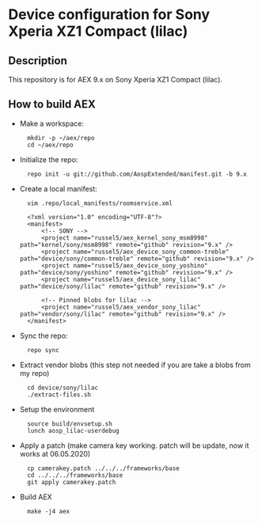 Device configuration for Sony Xperia XZ1 Compact (lilac)
========================================================

Description
-----------

This repository is for AEX 9.x on Sony Xperia XZ1 Compact (lilac).

How to build AEX
----------------------

* Make a workspace:

        mkdir -p ~/aex/repo
        cd ~/aex/repo

* Initialize the repo:

        repo init -u git://github.com/AospExtended/manifest.git -b 9.x

* Create a local manifest:

        vim .repo/local_manifests/roomservice.xml

        <?xml version="1.0" encoding="UTF-8"?>
        <manifest>
            <!-- SONY -->
            <project name="russel5/aex_kernel_sony_msm8998" path="kernel/sony/msm8998" remote="github" revision="9.x" />
            <project name="russel5/aex_device_sony_common-treble" path="device/sony/common-treble" remote="github" revision="9.x" />
            <project name="russel5/aex_device_sony_yoshino" path="device/sony/yoshino" remote="github" revision="9.x" />
            <project name="russel5/aex_device_sony_lilac" path="device/sony/lilac" remote="github" revision="9.x" />

            <!-- Pinned blobs for lilac -->
            <project name="russel5/aex_vendor_sony_lilac" path="vendor/sony/lilac" remote="github" revision="9.x" />
        </manifest>

* Sync the repo:

        repo sync

* Extract vendor blobs (this step not needed if you are take a blobs from my repo)

        cd device/sony/lilac
        ./extract-files.sh

* Setup the environment

        source build/envsetup.sh
        lunch aosp_lilac-userdebug

* Apply a patch (make camera key working. patch will be update, now it works at 06.05.2020)

		cp camerakey.patch ../../../frameworks/base	
		cd ../../../frameworks/base
		git apply camerakey.patch

* Build AEX

        make -j4 aex


